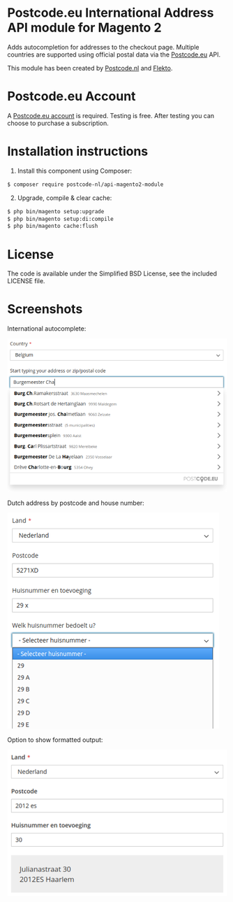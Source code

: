 Postcode.eu International Address API module for Magento 2
=============

Adds autocompletion for addresses to the checkout page. Multiple countries are supported using official postal data via the [Postcode.eu](https://postcode.eu) API.

This module has been created by [Postcode.nl](https://postcode.nl) and [Flekto](https://www.flekto.nl).


Postcode.eu Account
=============

A [Postcode.eu account](https://www.postcode.nl/en/services/adresdata/producten-overzicht) is required.
Testing is free. After testing you can choose to purchase a subscription.

Installation instructions
=============

1. Install this component using Composer:

```bash
$ composer require postcode-nl/api-magento2-module
```

2. Upgrade, compile & clear cache:
```bash
$ php bin/magento setup:upgrade
$ php bin/magento setup:di:compile
$ php bin/magento cache:flush
```

License
=============

The code is available under the Simplified BSD License, see the included LICENSE file.

Screenshots
=============

International autocomplete:

![](address-autofill-intl.png)

Dutch address by postcode and house number:

![](address-autofill-nl-house-number-addition.png)

Option to show formatted output:

![](address-autofill-nl-formatted-output.png)

